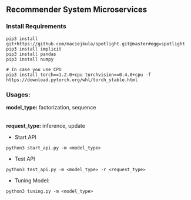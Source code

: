## Recommender System Microservices

### Install Requirements
```
pip3 install git+https://github.com/maciejkula/spotlight.git@master#egg=spotlight
pip3 install implicit
pip3 install pandas
pip3 install numpy

# In case you use CPU
pip3 install torch==1.2.0+cpu torchvision==0.4.0+cpu -f https://download.pytorch.org/whl/torch_stable.html
```

### Usages:
**model_type:** factorization, sequence
######
**request_type:** inference, update
- Start API
```
python3 start_api.py -m <model_type> 
```

- Test API
```
python3 test_api.py -m <model_type> -r <request_type>
```

- Tuning Model:
```
python3 tuning.py -m <model_type> 
```